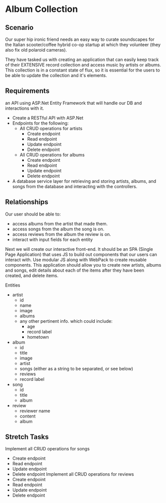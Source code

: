 # Album Collection
## Scenario
Our super hip ironic friend needs an easy way to curate soundscapes for the Italian scooter/coffee hybrid co-op startup at which they volunteer (they also fix old polaroid cameras).

They have tasked us with creating an application that can easily keep track of their EXTENSIVE record collection and access music by artists or albums. This collection is in a constant state of flux, so it is essential for the users to be able to update the collection and it's elements.

## Requirements
an API using ASP.Net Entity Framework that will handle our DB and interactions with it.
- Create a RESTful API with ASP.Net
- Endpoints for the following:
   - All CRUD operations for artists
      - Create endpoint
      - Read endpoint
      - Update endpoint
      - Delete endpoint
   - All CRUD operations for albums
      - Create endpoint
      - Read endpoint
      - Update endpoint
      - Delete endpoint
- A database service layer for retrieving and storing artists, albums, and songs from the database and interacting with the controllers.

## Relationships
Our user should be able to:
- access albums from the artist that made them.
- access songs from the album the song is on.
- access reviews from the album the review is on.
- interact with input fields for each entity

Next we will create our interactive front-end. It should be an SPA (Single Page Application) that uses JS to build out components that our users can interact with. Use modular JS along with WebPack to create reusable components. This application should allow you to create new artists, albums and songs, edit details about each of the items after they have been created, and delete items.

Entities
- artist
   - id
   - name
   - image
   - albums
   - any other pertinent info. which could include:
      - age
      - record label
      - hometown
- album
   - id
   - title
   - image
   - artist
   - songs (either as a string to be separated, or see below)
   - reviews
   - record label
- song
   - id
   - title
   - album
- review
   - reviewer name
   - content
   - album

## Stretch Tasks
Implement all CRUD operations for songs
- Create endpoint
- Read endpoint
- Update endpoint
- Delete endpoint
Implement all CRUD operations for reviews
- Create endpoint
- Read endpoint
- Update endpoint
- Delete endpoint
